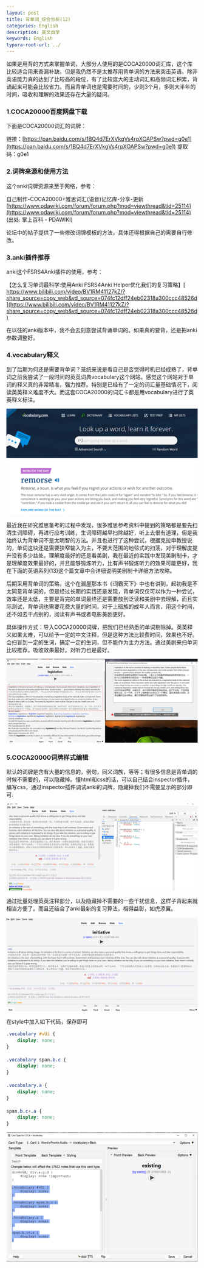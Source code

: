 ```yaml
---
layout: post
title: 背单词_综合分析(12)
categories: English
description: 英文自学
keywords: English
typora-root-url: ../
---
```


如果是用背的方式来掌握单词，大部分人使用的是COCA20000词汇库，这个库比较适合用来查漏补缺。但是我仍然不是太推荐用背单词的方法来突击英语。除非英语能力真的达到了比较高的段位，有了比较庞大的主动词汇和高频词汇积累，背诵起来可能会比较省力。而且背单词也是需要时间的，少则3个月，多则大半年的时间，吸收和理解的效果还存在大量的疑问。

### 1.COCA20000百度网盘下载

下面是COCA20000词汇的词牌：

链接：[https://pan.baidu.com/s/1BQ4d7ErXVkgVs4rpXOAPSw?pwd=g0e1](https://pan.baidu.com/s/1BQ4d7ErXVkgVs4rpXOAPSw?pwd=g0e1) 
提取码：g0e1 

### 2.词牌来源和使用方法

这个anki词牌资源来至于网络，参考：

自己制作-COCA20000+雅思词汇(语音)记忆库-分享-更新
[https://www.pdawiki.com/forum/forum.php?mod=viewthread&tid=25114](https://www.pdawiki.com/forum/forum.php?mod=viewthread&tid=25114)
(出处: 掌上百科 - PDAWIKI)

论坛中的帖子提供了一些修改词牌模板的方法，具体还得根据自己的需要自行修改。

### 3.anki插件推荐

anki这个FSRS4Anki插件的使用，参考：

【怎么复习单词最科学:使用Anki FSRS4Anki Helper优化我们的复习策略】[ https://www.bilibili.com/video/BV1RM41127kZ/?share_source=copy_web&vd_source=074fc12dff24eb02318a300ccc48526d](https://www.bilibili.com/video/BV1RM41127kZ/?share_source=copy_web&vd_source=074fc12dff24eb02318a300ccc48526d)

在以往的anki版本中，我不会去刻意尝试背诵单词的。如果真的要背，还是把anki参数调整好。

### 4.vocabulary释义

到了后期为何还是需要背单词？笼统来说是看自己是否觉得时机已经成熟了，背单词之前我尝试了一段时间的英英词典vocabulary这个网站。感觉这个网站对于单词的释义真的非常精准，强力推荐。特别是已经有了一定的词汇量基础情况下，阅读英英释义难度不大。而这套COCA20000的词汇卡都是用vocabulary进行了英英释义标注。

![chrome_KqkAuSfBJl](/images/posts/chrome_KqkAuSfBJl.png)

最近我在研究雅思备考的过程中发现，很多雅思参考资料中提到的策略都是要先扫清生词障碍，再进行应考训练，生词障碍越早扫除越好，听上去很有道理，但是我始终认为背单词不是太明智的方法。并且也进行了这种尝试，根据克拉申教授说的，单词这块还是需要狭窄输入为主，不要大范围的地毯式的扫荡，对于理解度提升没有多少益处。理解度最好的还是看美剧，我在最近的实践中发现美剧制卡，才是理解度效果最好的，并且能够锻炼听力，比有声书锻炼听力的效果可能更好，我在下面的英语系列(13)这个篇文章中会详细说明美剧制卡详细方法攻略。

后期采用背单词的策略，这个在漏屋那本书《词霸天下》中也有讲到，起初我是不太同意背单词的，但是经过长期的实践还是发现，背单词仅仅可以作为一种尝试，效率还是太低，主要是背完的单词最终还是需要放到泛读和美剧中去理解，而且实际测试，背单词也需要花费大量的时间，对于上班族的成年人而言，用这个时间，还不如去干点别的，阅读有声书或者电影美剧更好。

具体操作方式：导入COCA20000词牌，把我们已经熟悉的单词剔除掉。英英释义如果太难，可以给予一定的中文注释，但是这种方法比较费时间，效果也不好。会扫盲到一定的生词，搞定一定的生词，但不能作为主力方法。通过美剧来扫单词比较推荐。吸收效果最好。对听力也是最好。



![image-33065](/images/posts/image-33065.png)



### 5.COCA20000词牌样式编辑

默认的词牌是含有大量的信息的，例句，同义词族，等等；有很多信息是背单词的时候不需要的，可以隐藏掉。懂html和css的话，可以自己结合inspector插件，编写css，通过inspector插件调试anki的词牌，隐藏掉我们不需要显示的部分即可.

![anki_cqDplLMUSN](/images/posts/anki_cqDplLMUSN.png)

通过批量处理英英注释部分，以及隐藏掉不需要的一些干扰信息，这样子背起来就相当方便了。而且还结合了anki最新的复习算法，相得益彰，如虎添翼。

![anki_N8aqEsLA3g](/images/posts/anki_N8aqEsLA3g.png)



在style中加入如下代码，保存即可

```css
.vocabulary #vUi {
    display: none;
}

.vocabulary span.b.c {
    display: none;
}

.vocabulary.a {
    display: none;
}

span.b.c+.a {
    display: none;
}

```

![Typora_HbxLuFmCf2](/images/posts/Typora_HbxLuFmCf2.png)
